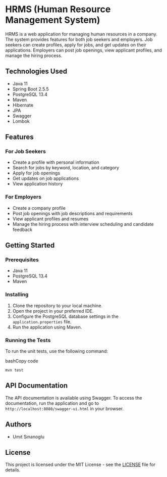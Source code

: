 HRMS (Human Resource Management System)
=======================================

HRMS is a web application for managing human resources in a company. The system provides features for both job seekers and employers. Job seekers can create profiles, apply for jobs, and get updates on their applications. Employers can post job openings, view applicant profiles, and manage the hiring process.

Technologies Used
-----------------

*   Java 11
*   Spring Boot 2.5.5
*   PostgreSQL 13.4
*   Maven
*   Hibernate
*   JPA
*   Swagger
*   Lombok

Features
--------

### For Job Seekers

*   Create a profile with personal information
*   Search for jobs by keyword, location, and category
*   Apply for job openings
*   Get updates on job applications
*   View application history

### For Employers

*   Create a company profile
*   Post job openings with job descriptions and requirements
*   View applicant profiles and resumes
*   Manage the hiring process with interview scheduling and candidate feedback

Getting Started
---------------

### Prerequisites

*   Java 11
*   PostgreSQL 13.4
*   Maven

### Installing

1.  Clone the repository to your local machine.
2.  Open the project in your preferred IDE.
3.  Configure the PostgreSQL database settings in the `application.properties` file.
4.  Run the application using Maven.

### Running the Tests

To run the unit tests, use the following command:

bashCopy code

`mvn test`

API Documentation
-----------------

The API documentation is available using Swagger. To access the documentation, run the application and go to `http://localhost:8080/swagger-ui.html` in your browser.

Authors
-------

*   Umıt Sınanoglu

License
-------

This project is licensed under the MIT License - see the [LICENSE](LICENSE) file for details.
